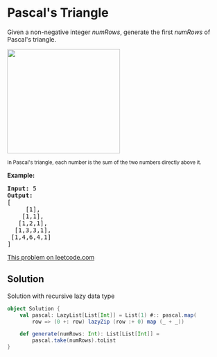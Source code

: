 # Pascal's Triangle

Given a non-negative integer _numRows_, generate the first _numRows_ of
Pascal's triangle.

<img src="https://upload.wikimedia.org/wikipedia/commons/0/0d/PascalTriangleAnimated2.gif" width="260" height="240">

<small>In Pascal's triangle, each number is the sum of the two numbers directly
above it.</small>

**Example:**
<pre>
<b>Input:</b> 5
<b>Output:</b>
[
     [1],
    [1,1],
   [1,2,1],
  [1,3,3,1],
 [1,4,6,4,1]
]
</pre>

[This problem on leetcode.com](https://leetcode.com/problems/pascals-triangle/)

## Solution

Solution with recursive lazy data type

```scala
object Solution {
    val pascal: LazyList[List[Int]] = List(1) #:: pascal.map(
        row => (0 +: row) lazyZip (row :+ 0) map (_ + _))

    def generate(numRows: Int): List[List[Int]] =
        pascal.take(numRows).toList
}
```
